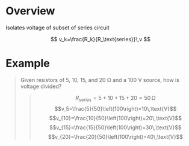 # Overview

Isolates voltage of subset of series circuit

$$
v_k=\frac{R_k}{R_\text{series}}\,v
$$

# Example
> Given resistors of 5, 10, 15, and 20 &Omega; and a 100 V source, how is voltage divided?
> > $$R_\text{series}= 5+10+15+20=50\,\Omega$$
> > $$v_5=\frac{5}{50}\left(100\right)=10\,\text{V}$$
> > $$v_{10}=\frac{10}{50}\left(100\right)=20\,\text{V}$$
> > $$v_{15}=\frac{15}{50}\left(100\right)=30\,\text{V}$$
> > $$v_{20}=\frac{20}{50}\left(100\right)=40\,\text{V}$$
